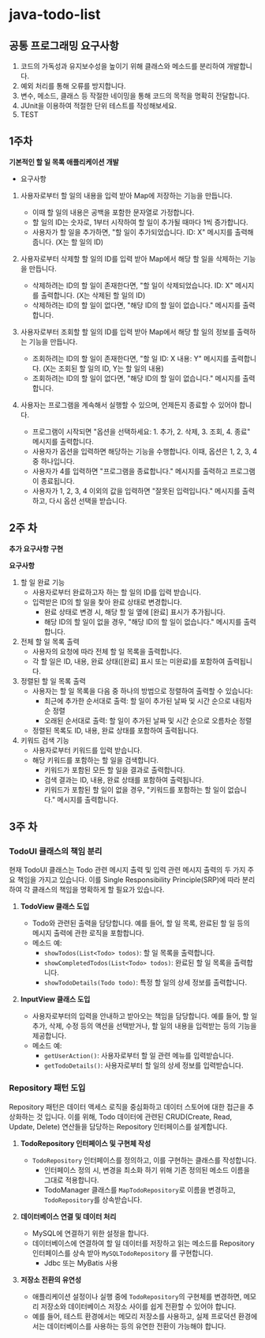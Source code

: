 # java-todo-list

## 공통 프로그래밍 요구사항
1. 코드의 가독성과 유지보수성을 높이기 위해 클래스와 메소드를 분리하여 개발합니다.
2. 예외 처리를 통해 오류를 방지합니다.
3. 변수, 메소드, 클래스 등 작절한 네이밍을 통해 코드의 목적을 명확히 전달합니다.
4. JUnit을 이용하여 적절한 단위 테스트를 작성해보세요.
5. TEST

## 1주차
**기본적인 할 일 목록 애플리케이션 개발**

- 요구사항
1. 사용자로부터 할 일의 내용을 입력 받아 Map에 저장하는 기능을 만듭니다.
   - 이때 할 일의 내용은 공백을 포함한 문자열로 가정합니다.
   - 할 일의 ID는 숫자로, 1부터 시작하여 할 일이 추가될 때마다 1씩 증가합니다.
   - 사용자가 할 일을 추가하면, "할 일이 추가되었습니다. ID: X" 메시지를 출력해줍니다. (X는 할 일의 ID)
   

2. 사용자로부터 삭제할 할 일의 ID를 입력 받아 Map에서 해당 할 일을 삭제하는 기능을 만듭니다.
   - 삭제하려는 ID의 할 일이 존재한다면, "할 일이 삭제되었습니다. ID: X" 메시지를 출력합니다. (X는 삭제된 할 일의 ID)
   - 삭제하려는 ID의 할 일이 없다면, "해당 ID의 할 일이 없습니다." 메시지를 출력합니다.


3. 사용자로부터 조회할 할 일의 ID를 입력 받아 Map에서 해당 할 일의 정보를 출력하는 기능을 만듭니다.
   - 조회하려는 ID의 할 일이 존재한다면, "할 일 ID: X 내용: Y" 메시지를 출력합니다. (X는 조회된 할 일의 ID, Y는 할 일의 내용)
   - 조회하려는 ID의 할 일이 없다면, "해당 ID의 할 일이 없습니다." 메시지를 출력합니다.


4. 사용자는 프로그램을 계속해서 실행할 수 있으며, 언제든지 종료할 수 있어야 합니다.
   - 프로그램이 시작되면 "옵션을 선택하세요: 1. 추가, 2. 삭제, 3. 조회, 4. 종료" 메시지를 출력합니다.
   - 사용자가 옵션을 입력하면 해당하는 기능을 수행합니다. 이때, 옵션은 1, 2, 3, 4 중 하나입니다.
   - 사용자가 4를 입력하면 "프로그램을 종료합니다." 메시지를 출력하고 프로그램이 종료됩니다.
   - 사용자가 1, 2, 3, 4 이외의 값을 입력하면 "잘못된 입력입니다." 메시지를 출력하고, 다시 옵션 선택을 받습니다.

## 2주 차
**추가 요구사항 구현**

**요구사항**

1. 할 일 완료 기능
   - 사용자로부터 완료하고자 하는 할 일의 ID를 입력 받습니다.
   - 입력받은 ID의 할 일을 찾아 완료 상태로 변경합니다.
     - 완료 상태로 변경 시, 해당 할 일 옆에 [완료] 표시가 추가됩니다.
     - 해당 ID의 할 일이 없을 경우, "해당 ID의 할 일이 없습니다." 메시지를 출력합니다.
2. 전체 할 일 목록 출력
   - 사용자의 요청에 따라 전체 할 일 목록을 출력합니다.
   - 각 할 일은 ID, 내용, 완료 상태([완료] 표시 또는 미완료)를 포함하여 출력됩니다.
3. 정렬된 할 일 목록 출력
   - 사용자는 할 일 목록을 다음 중 하나의 방법으로 정렬하여 출력할 수 있습니다:
     - 최근에 추가한 순서대로 출력: 할 일이 추가된 날짜 및 시간 순으로 내림차순 정렬
     - 오래된 순서대로 출력: 할 일이 추가된 날짜 및 시간 순으로 오름차순 정렬
   - 정렬된 목록도 ID, 내용, 완료 상태를 포함하여 출력됩니다.
4. 키워드 검색 기능
   - 사용자로부터 키워드를 입력 받습니다.
   - 해당 키워드를 포함하는 할 일을 검색합니다.
     - 키워드가 포함된 모든 할 일을 결과로 출력합니다.
     - 검색 결과는 ID, 내용, 완료 상태를 포함하여 출력됩니다.
     - 키워드가 포함된 할 일이 없을 경우, "키워드를 포함하는 할 일이 없습니다." 메시지를 출력합니다.

 ## 3주 차
### TodoUI 클래스의 책임 분리

현재 TodoUI 클래스는 Todo 관련 메시지 출력 및 입력 관련 메시지 출력의 두 가지 주요 책임을 가지고 있습니다. 이를 Single Responsibility Principle(SRP)에 따라 분리하여 각 클래스의 책임을 명확하게 할 필요가 있습니다.

1. **TodoView 클래스 도입**
   - Todo와 관련된 출력을 담당합니다. 예를 들어, 할 일 목록, 완료된 할 일 등의 메시지 출력에 관한 로직을 포함합니다.
   - 메소드 예:
     - `showTodos(List<Todo> todos)`: 할 일 목록을 출력합니다.
     - `showCompletedTodos(List<Todo> todos)`: 완료된 할 일 목록을 출력합니다.
     - `showTodoDetails(Todo todo)`: 특정 할 일의 상세 정보를 출력합니다.

2. **InputView 클래스 도입**
   - 사용자로부터의 입력을 안내하고 받아오는 책임을 담당합니다. 예를 들어, 할 일 추가, 삭제, 수정 등의 액션을 선택받거나, 할 일의 내용을 입력받는 등의 기능을 제공합니다.
   - 메소드 예:
     - `getUserAction()`: 사용자로부터 할 일 관련 메뉴를 입력받습니다.
     - `getTodoDetails()`: 사용자로부터 할 일의 상세 정보를 입력받습니다.


### Repository 패턴 도입

Repository 패턴은 데이터 액세스 로직을 중심화하고 데이터 스토어에 대한 접근을 추상화하는 것 입니다. 이를 위해, Todo 데이터에 관련된 CRUD(Create, Read, Update, Delete) 연산들을 담당하는 Repository 인터페이스를 설계합니다.

1. **TodoRepository 인터페이스 및 구현체 작성**
   - `TodoRepository` 인터페이스를 정의하고, 이를 구현하는 클래스를 작성합니다.
     - 인터페이스 정의 시, 변경을 최소화 하기 위해 기존  정의된 메소드 이름을 그대로 적용합니다.
     - TodoManager 클래스를 `MapTodoRepository`로 이름을 변경하고,  `TodoRepository`를 상속받습니다.

2. **데이터베이스 연결 및 데이터 처리**
   - MySQL에 연결하기 위한 설정을 합니다.
   - 데이터베이스에 연결하여 할 일 데이터를 저장하고 읽는 메소드를 Repository 인터페이스를 상속 받아 `MySQLTodoRepository` 를 구현합니다.
     - Jdbc 또는 MyBatis 사용

3. **저장소 전환의 유연성**
   - 애플리케이션 설정이나 실행 중에 `TodoRepository`의 구현체를 변경하면, 메모리 저장소와 데이터베이스 저장소 사이를 쉽게 전환할 수 있어야 합니다.
   - 예를 들어, 테스트 환경에서는 메모리 저장소를 사용하고, 실제 프로덕션 환경에서는 데이터베이스를 사용하는 등의 유연한 전환이 가능해야 합니다.
